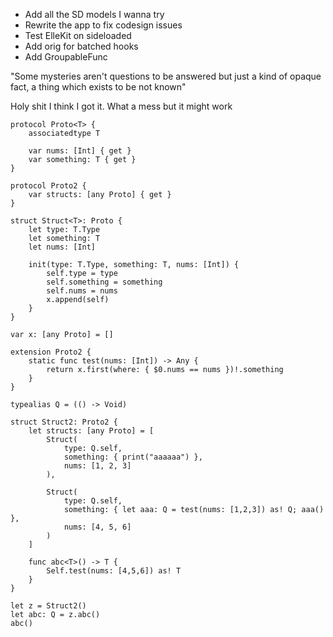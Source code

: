 - Add all the SD models I wanna try
- Rewrite the app to fix codesign issues
- Test ElleKit on sideloaded
- Add orig for batched hooks
- Add GroupableFunc

"Some mysteries aren't questions to be answered but just a kind of opaque fact, a thing which exists to be not known"


Holy shit I think I got it. What a mess but it might work

```
protocol Proto<T> {
    associatedtype T

    var nums: [Int] { get }
    var something: T { get }
}

protocol Proto2 {
    var structs: [any Proto] { get }
}

struct Struct<T>: Proto {
    let type: T.Type
    let something: T
    let nums: [Int]
    
    init(type: T.Type, something: T, nums: [Int]) {
        self.type = type
        self.something = something
        self.nums = nums
        x.append(self)
    }
}

var x: [any Proto] = []

extension Proto2 {
    static func test(nums: [Int]) -> Any {
        return x.first(where: { $0.nums == nums })!.something
    }
}

typealias Q = (() -> Void)

struct Struct2: Proto2 {
    let structs: [any Proto] = [
        Struct(
            type: Q.self,
            something: { print("aaaaaa") },
            nums: [1, 2, 3]
        ),
        
        Struct(
            type: Q.self,
            something: { let aaa: Q = test(nums: [1,2,3]) as! Q; aaa() },
            nums: [4, 5, 6]
        )
    ]
    
    func abc<T>() -> T {
        Self.test(nums: [4,5,6]) as! T
    }
}

let z = Struct2()
let abc: Q = z.abc()
abc()
```
